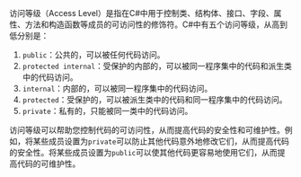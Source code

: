 访问等级（Access Level）是指在C#中用于控制类、结构体、接口、字段、属性、方法和构造函数等成员的可访问性的修饰符。C#中有五个访问等级，从高到低分别是：

1. `public`：公共的，可以被任何代码访问。
2. `protected internal`：受保护的内部的，可以被同一程序集中的代码和派生类中的代码访问。
3. `internal`：内部的，可以被同一程序集中的代码访问。
4. `protected`：受保护的，可以被派生类中的代码和同一程序集中的代码访问。
5. `private`：私有的，只能被同一类中的代码访问。

访问等级可以帮助您控制代码的可访问性，从而提高代码的安全性和可维护性。例如，将某些成员设置为`private`可以防止其他代码意外地修改它们，从而提高代码的安全性。将某些成员设置为`public`可以使其他代码更容易地使用它们，从而提高代码的可维护性。
